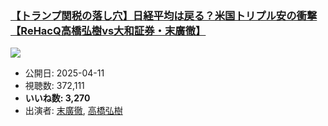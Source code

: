 ### [【トランプ関税の落し穴】日経平均は戻る？米国トリプル安の衝撃【ReHacQ高橋弘樹vs大和証券・末廣徹】](https://www.youtube.com/watch?v=fmbiFd9DKU8)
[![](https://img.youtube.com/vi/fmbiFd9DKU8/sddefault.jpg)](https://www.youtube.com/watch?v=fmbiFd9DKU8)
-   公開日: 2025-04-11
-   視聴数: 372,111
-   **いいね数: 3,270**
-   出演者: [末廣徹](/rehacq_fan/people/末廣徹 "wikilink"), [高橋弘樹](/rehacq_fan/people/高橋弘樹 "wikilink")
